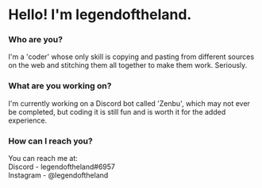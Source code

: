 # Hello! I'm legendoftheland.

### Who are you?
I'm a 'coder' whose only skill is copying and pasting from different sources on the web and stitching them all together to make them work. Seriously.

### What are you working on?
I'm currently working on a Discord bot called 'Zenbu', which may not ever be completed, but coding it is still fun and is worth it for the added experience.

### How can I reach you?
You can reach me at:\
Discord - legendoftheland#6957\
Instagram - @legendoftheland
